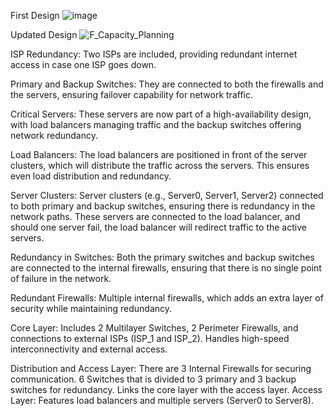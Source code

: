 First Design
![image](https://github.com/user-attachments/assets/28218466-6b8b-4cac-baf2-3391dea627b4)






Updated Design
![F_Capacity_Planning](https://github.com/user-attachments/assets/7115bb04-d1c3-483e-a254-d82ff3a8a0de)

ISP Redundancy: Two ISPs are included, providing redundant internet access in case one ISP goes down.

Primary and Backup Switches: 
They are connected to both the firewalls and the servers, ensuring failover capability for network traffic.

Critical Servers: 
These servers are now part of a high-availability design, with load balancers managing traffic and the backup switches offering network redundancy.

Load Balancers:
The load balancers are positioned in front of the server clusters, which will distribute the traffic across the servers. This ensures even load distribution and redundancy.

Server Clusters:
Server clusters (e.g., Server0, Server1, Server2) connected to both primary and backup switches, ensuring there is redundancy in the network paths.
These servers are connected to the load balancer, and should one server fail, the load balancer will redirect traffic to the active servers.

Redundancy in Switches:
Both the primary switches and backup switches are connected to the internal firewalls, ensuring that there is no single point of failure in the network.

Redundant Firewalls:
Multiple internal firewalls, which adds an extra layer of security while maintaining redundancy.




Core Layer:
Includes 2 Multilayer Switches, 2 Perimeter Firewalls, and connections to external ISPs (ISP_1 and ISP_2).
Handles high-speed interconnectivity and external access.

Distribution and Access Layer:
There are 3 Internal Firewalls for securing communication.
6 Switches that is divided to 3 primary and 3 backup switches for redundancy.
Links the core layer with the access layer.
Access Layer:
Features load balancers and multiple servers (Server0 to Server8).

